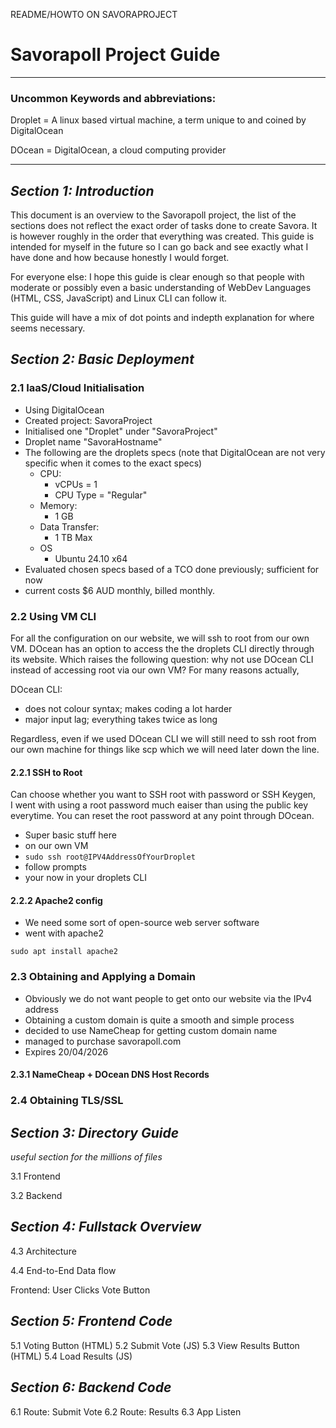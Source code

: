 README/HOWTO ON SAVORAPROJECT



# Savorapoll Project Guide


-------------------------------------------

### Uncommon Keywords and abbreviations:

Droplet = A linux based virtual machine, a term unique to and coined by DigitalOcean 

DOcean = DigitalOcean, a cloud computing provider

--------------------------------------------


## *Section 1: Introduction*

This document is an overview to the Savorapoll project, the list of the sections does not reflect the exact order of tasks done to create Savora.
It is however roughly in the order that everything was created. This guide is intended for myself in the future so I can go back and see exactly
what I have done and how because honestly I would forget. 

For everyone else: I hope this guide is clear enough so that people with moderate 
or possibly even a basic understanding of WebDev Languages (HTML, CSS, JavaScript) and Linux CLI can follow it. 

This guide will have a mix of dot points and indepth explanation for where seems necessary. 



## *Section 2: Basic Deployment*


### 2.1 IaaS/Cloud Initialisation 

- Using DigitalOcean
- Created project: SavoraProject
- Initialised one "Droplet" under "SavoraProject"
- Droplet name "SavoraHostname"
- The following are the droplets specs (note that DigitalOcean are not very specific when it comes to the exact specs)
  	- CPU:
  	  	- vCPUs = 1
  	  	- CPU Type = "Regular"  	  
  	- Memory:
  		- 1 GB
  	- Data Transfer:
  	  	- 1 TB Max
  	- OS
  	  	- Ubuntu 24.10 x64
- Evaluated chosen specs based of a TCO done previously; sufficient for now
- current costs $6 AUD monthly, billed monthly. 
  	 

### 2.2 Using VM CLI

For all the configuration on our website, we will ssh to root from our own VM. DOcean has an option to access the
the droplets CLI directly through its website. Which raises the following question: 
why not use DOcean CLI instead of accessing root via our own VM? For many reasons actually,

DOcean CLI: 
	
- does not colour syntax; makes coding a lot harder
- major input lag; everything takes twice as long

Regardless, even if we used DOcean CLI we will still need to ssh root from our own machine for things like scp
which we will need later down the line. 

#### 2.2.1 SSH to Root 

Can choose whether you want to SSH root with password or SSH Keygen,
<br>I went with using a root password much eaiser than using the public key everytime.
You can reset the root password at any point through DOcean. 

- Super basic stuff here
- on our own VM
- `sudo ssh root@IPV4AddressOfYourDroplet`
- follow prompts
- your now in your droplets CLI

#### 2.2.2 Apache2 config

- We need some sort of open-source web server software
- went with apache2

`sudo apt install apache2`


### 2.3 Obtaining and Applying a Domain

- Obviously we do not want people to get onto our website via the IPv4 address
- Obtaining a custom domain is quite a smooth and simple process
- decided to use NameCheap for getting custom domain name
- managed to purchase savorapoll.com
- Expires 20/04/2026
 
 
#### 2.3.1 NameCheap + DOcean DNS Host Records

### 2.4 Obtaining TLS/SSL



## *Section 3: Directory Guide*




*useful section for the millions of files*

3.1 Frontend 

3.2 Backend


## *Section 4: Fullstack Overview*



4.3 Architecture

4.4 End-to-End Data flow
	
Frontend: User Clicks Vote Button
	

## *Section 5: Frontend Code* 




5.1 Voting Button (HTML) 
5.2 Submit Vote (JS)
5.3 View Results Button (HTML)
5.4 Load Results (JS)



## *Section 6: Backend Code*


6.1 Route: Submit Vote
6.2 Route: Results
6.3 App Listen
